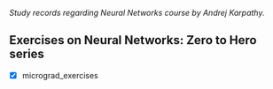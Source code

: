 *Study records regarding Neural Networks course by Andrej Karpathy.* 

## Exercises on Neural Networks: Zero to Hero series 
- [x] micrograd_exercises
